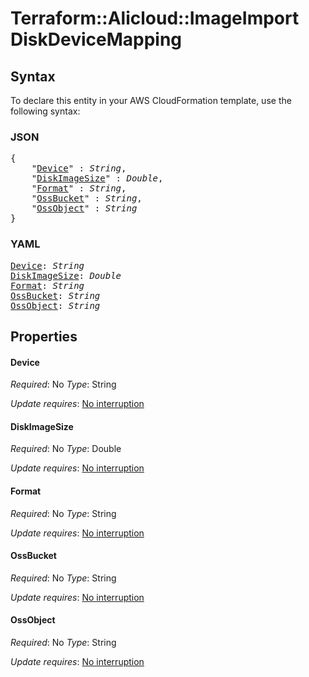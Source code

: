 # Terraform::Alicloud::ImageImport DiskDeviceMapping

## Syntax

To declare this entity in your AWS CloudFormation template, use the following syntax:

### JSON

<pre>
{
    "<a href="#device" title="Device">Device</a>" : <i>String</i>,
    "<a href="#diskimagesize" title="DiskImageSize">DiskImageSize</a>" : <i>Double</i>,
    "<a href="#format" title="Format">Format</a>" : <i>String</i>,
    "<a href="#ossbucket" title="OssBucket">OssBucket</a>" : <i>String</i>,
    "<a href="#ossobject" title="OssObject">OssObject</a>" : <i>String</i>
}
</pre>

### YAML

<pre>
<a href="#device" title="Device">Device</a>: <i>String</i>
<a href="#diskimagesize" title="DiskImageSize">DiskImageSize</a>: <i>Double</i>
<a href="#format" title="Format">Format</a>: <i>String</i>
<a href="#ossbucket" title="OssBucket">OssBucket</a>: <i>String</i>
<a href="#ossobject" title="OssObject">OssObject</a>: <i>String</i>
</pre>

## Properties

#### Device

_Required_: No
_Type_: String

_Update requires_: [No interruption](https://docs.aws.amazon.com/AWSCloudFormation/latest/UserGuide/using-cfn-updating-stacks-update-behaviors.html#update-no-interrupt)

#### DiskImageSize

_Required_: No
_Type_: Double

_Update requires_: [No interruption](https://docs.aws.amazon.com/AWSCloudFormation/latest/UserGuide/using-cfn-updating-stacks-update-behaviors.html#update-no-interrupt)

#### Format

_Required_: No
_Type_: String

_Update requires_: [No interruption](https://docs.aws.amazon.com/AWSCloudFormation/latest/UserGuide/using-cfn-updating-stacks-update-behaviors.html#update-no-interrupt)

#### OssBucket

_Required_: No
_Type_: String

_Update requires_: [No interruption](https://docs.aws.amazon.com/AWSCloudFormation/latest/UserGuide/using-cfn-updating-stacks-update-behaviors.html#update-no-interrupt)

#### OssObject

_Required_: No
_Type_: String

_Update requires_: [No interruption](https://docs.aws.amazon.com/AWSCloudFormation/latest/UserGuide/using-cfn-updating-stacks-update-behaviors.html#update-no-interrupt)

